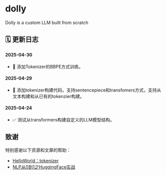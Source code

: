 # dolly
Dolly is a custom LLM built from scratch

## 🗓️ 更新日志

#### 2025-04-30
- 📝 添加Tokenizer的BBPE方式训练。

#### 2025-04-29
- 📝 添加tokenizer构建代码，支持sentencepiece和transfomers方式，支持从文本构建和从已有的tokenzier构建。

#### 2025-04-24
- ✅ 测试从transformers构建自定义的LLM模型结构。

## 致谢

特别感谢以下资源和文章的帮助：

- [HelloWorld：tokenizer](https://zhuanlan.zhihu.com/p/657047389)
- [NLP从0到1之HuggingFace实战](https://zhuanlan.zhihu.com/p/690019010)